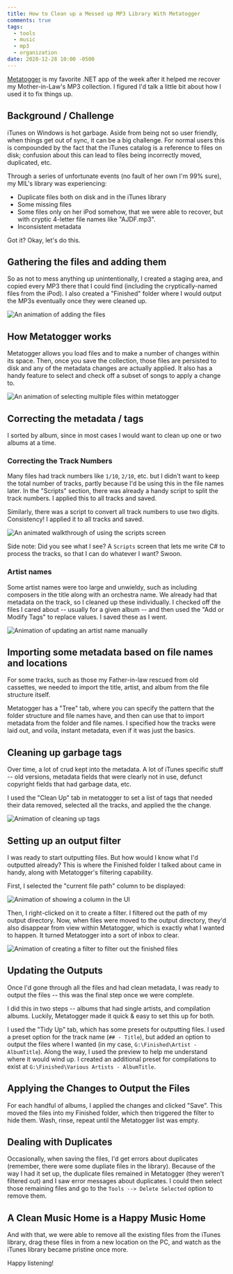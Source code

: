 ```yaml
---
title: How to Clean up a Messed up MP3 Library With Metatogger
comments: true
tags:
  - tools
  - music
  - mp3
  - organization
date: 2020-12-28 10:00 -0500
---
```


[Metatogger](http://www.luminescence-software.org/en/metatogger) is my favorite .NET app of the week after it helped me recover my Mother-in-Law's MP3 collection. I figured I'd talk a little bit about how I used it to fix things up.

## Background / Challenge

iTunes on Windows is hot garbage. Aside from being not so user friendly, when things get out of sync, it can be a big challenge. For normal users this is compounded by the fact that the iTunes catalog is a reference to files on disk; confusion about this can lead to files being incorrectly moved, duplicated, etc.

Through a series of unfortunate events (no fault of her own I'm 99% sure), my MIL's library was experiencing:

- Duplicate files both on disk and in the iTunes library
- Some missing files
- Some files only on her iPod somehow, that we were able to recover, but with cryptic 4-letter file names like "AJDF.mp3".
- Inconsistent metadata

Got it? Okay, let's do this.

## Gathering the files and adding them

So as not to mess anything up unintentionally, I created a staging area, and copied every MP3 there that I could find (including the cryptically-named files from the iPod). I also created a "Finished" folder where I would output the MP3s eventually once they were cleaned up.

![An animation of adding the files]({{site.post-images}}/2020-12_Metatogger/01_AddingFiles.gif)

## How Metatogger works

Metatogger allows you load files and to make a number of changes within its space. Then, once you save the collection, those files are persisted to disk and any of the metadata changes are actually applied. It also has a handy feature to select and check off a subset of songs to apply a change to.

![An animation of selecting multiple files within metatogger]({{site.post-images}}/2020-12_Metatogger/02_SelectingFiles.gif)

## Correcting the metadata / tags

I sorted by album, since in most cases I would want to clean up one or two albums at a time.

### Correcting the Track Numbers

Many files had track numbers like `1/10`, `2/10`, etc. but I didn't want to keep the total number of tracks, partly because I'd be using this in the file names later. In the "Scripts" section, there was already a handy script to split the track numbers. I applied this to all tracks and saved.

Similarly, there was a script to convert all track numbers to use two digits. Consistency! I applied it to all tracks and saved.

![An animated walkthrough of using the scripts screen]({{site.post-images}}/2020-12_Metatogger/02_TrackNumbers.gif)

Side note: Did you see what I see? A `Scripts` screen that lets me write C# to process the tracks, so that I can do whatever I want? Swoon.

### Artist names

Some artist names were too large and unwieldy, such as including composers in the title along with an orchestra name. We already had that metadata on the track, so I cleaned up these individually. I checked off the files I cared about -- usually for a given album -- and then used the "Add or Modify Tags" to replace values. I saved these as I went.

![Animation of updating an artist name manually]({{site.post-images}}/2020-12_Metatogger/04_ManualUpdates.gif)

## Importing some metadata based on file names and locations

For some tracks, such as those my Father-in-law rescued from old cassettes, we needed to import the title, artist, and album from the file structure itself.

Metatogger has a "Tree" tab, where you can specify the pattern that the folder structure and file names have, and then can use that to import metadata from the folder and file names. I specified how the tracks were laid out, and voila, instant metadata, even if it was just the basics.

## Cleaning up garbage tags

Over time, a lot of crud kept into the metadata. A lot of iTunes specific stuff -- old versions, metadata fields that were clearly not in use, defunct copyright fields that had garbage data, etc.

I used the "Clean Up" tab in metatogger to set a list of tags that needed their data removed, selected all the tracks, and applied the the change.

![Animation of cleaning up tags]({{site.post-images}}/2020-12_Metatogger/05_CleanUpTags.gif)

## Setting up an output filter

I was ready to start outputting files. But how would I know what I'd outputted already? This is where the Finished folder I talked about came in handy, along with Metatogger's filtering capability.

First, I selected the "current file path" column to be displayed:

![Animation of showing a column in the UI]({{site.post-images}}/2020-12_Metatogger/06_AddPathColumn.gif)

Then, I right-clicked on it to create a filter. I filtered out the path of my output directory. Now, when files were moved to the output directory, they'd also disappear from view within Metatogger, which is exactly what I wanted to happen. It turned Metatogger into a sort of inbox to clear.

![Animation of creating a filter to filter out the finished files]({{site.post-images}}/2020-12_Metatogger/07_CreateFilter.gif)

## Updating the Outputs

Once I'd gone through all the files and had clean metadata, I was ready to output the files -- this was the final step once we were complete.

I did this in two steps -- albums that had single artists, and compilation albums. Luckily, Metatogger made it quick & easy to set this up for both.

I used the "Tidy Up" tab, which has some presets for outputting files. I used a preset option for the track name (`## - Title`), but added an option to output the files where I wanted (in my case, `G:\Finished\Artist - AlbumTitle`). Along the way, I used the preview to help me understand where it would wind up. I created an additional preset for compilations to exist at `G:\Finished\Various Artists - AlbumTitle`.

## Applying the Changes to Output the Files

For each handful of albums, I applied the changes and clicked "Save". This moved the files into my Finished folder, which then triggered the filter to hide them. Wash, rinse, repeat until the Metatogger list was empty.

## Dealing with Duplicates

Occasionally, when saving the files, I'd get errors about duplicates (remember, there were some dupliate files in the library). Because of the way I had it set up, the duplicate files remained in Metatogger (they weren't filtered out) and I saw error messages about duplicates. I could then select those remaining files and go to the `Tools --> Delete Selected` option to remove them.

## A Clean Music Home is a Happy Music Home

And with that, we were able to remove all the existing files from the iTunes library, drag these files in from a new location on the PC, and watch as the iTunes library became pristine once more.

Happy listening!
